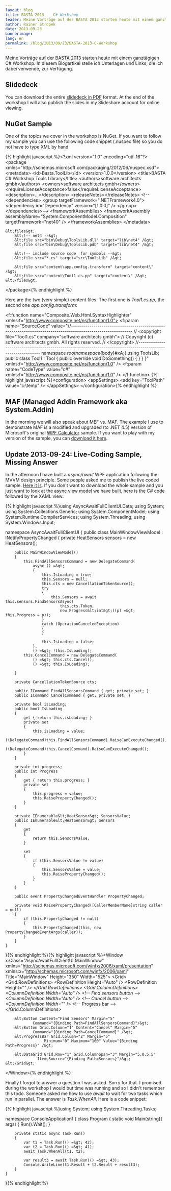 ```yaml
---
layout: blog
title: BASTA 2013 -  C# Workshop
teaser: Meine Vorträge auf der BASTA 2013 starten heute mit einem ganztägigen C# Workshop. In diesem Blogartikel stelle ich Unterlagen und Links, die ich dabei verwende, zur Verfügung
author: Rainer Stropek
date: 2013-09-23
bannerimage: 
lang: en
permalink: /blog/2013/09/23/BASTA-2013-C-Workshop
---
```


<p xmlns="http://www.w3.org/1999/xhtml">Meine Vorträge auf der <a href="http://www.basta.net" target="_blank">BASTA 2013</a> starten heute mit einem ganztägigen C# Workshop. In diesem Blogartikel stelle ich Unterlagen und Links, die ich dabei verwende, zur Verfügung.</p><h2 xmlns="http://www.w3.org/1999/xhtml">Slidedeck</h2><p xmlns="http://www.w3.org/1999/xhtml">You can download the entire <a href="{{site.baseurl}}/content/images/blog/2013/09/BASTA 2013 - CSharp Workshop.pdf" target="_blank">slidedeck in PDF</a> format. At the end of the workshop I will also publish the slides in my Slideshare account for online viewing.</p><h2 xmlns="http://www.w3.org/1999/xhtml">NuGet Sample</h2><p xmlns="http://www.w3.org/1999/xhtml">One of the topics we cover in the workshop is NuGet. If you want to follow my sample you can use the following code snippet (.nuspec file) so you do not have to type XML by hand:</p>{% highlight javascript %}&lt;?xml version="1.0" encoding="utf-16"?&gt;
&lt;package xmlns="http://schemas.microsoft.com/packaging/2012/06/nuspec.xsd"&gt;
    &lt;metadata&gt;
        &lt;id&gt;Basta.ToolLib&lt;/id&gt;
        &lt;version&gt;1.0.0&lt;/version&gt;
        &lt;title&gt;BASTA C# Workshop Tools Library&lt;/title&gt;
        &lt;authors&gt;software architects gmbh&lt;/authors&gt;
        &lt;owners&gt;software architects gmbh&lt;/owners&gt;
        &lt;requireLicenseAcceptance&gt;false&lt;/requireLicenseAcceptance&gt;
        &lt;description&gt;...&lt;/description&gt;
        &lt;releaseNotes&gt;&lt;/releaseNotes&gt;
        &lt;!--&lt;dependencies&gt;
            &lt;group targetFramework=".NETFramework4.0"&gt;
                &lt;dependency id="Dependency" version="[1.0.0]" /&gt;
            &lt;/group&gt;
        &lt;/dependencies&gt;--&gt;
        &lt;frameworkAssemblies&gt;
            &lt;frameworkAssembly assemblyName="System.ComponentModel.Composition" targetFramework="net40" /&gt;
        &lt;/frameworkAssemblies&gt;
    &lt;/metadata&gt;

    &lt;files&gt;
        &lt;!-- net4 --&gt;
        &lt;file src="bin\Debug\ToolsLib.dll" target="lib\net4" /&gt;
        &lt;file src="bin\Debug\ToolsLib.pdb" target="lib\net4" /&gt;

        &lt;!-- include source code  for symbols --&gt;
        &lt;file src="*.cs" target="src\ToolsLib" /&gt;

        &lt;file src="content\app.config.transform" target="content\" /&gt;
        &lt;file src="content\Tool1.cs.pp" target="content\" /&gt;
    &lt;/files&gt;
&lt;/package&gt;{% endhighlight %}<p xmlns="http://www.w3.org/1999/xhtml">Here are the two (very simple) content files. The first one is <em>Tool1.cs.pp</em>, the second one <em>app.config.transform</em>:</p><p xmlns="http://www.w3.org/1999/xhtml">
  <f:function name="Composite.Web.Html.SyntaxHighlighter" xmlns:f="http://www.composite.net/ns/function/1.0">
    <f:param name="SourceCode" value="//------------------------------------------------------------------------------------------------------------&#xA;// &lt;copyright file=&quot;Tool1.cs&quot; company=&quot;software architects gmbh&quot;&gt;&#xA;//     Copyright (c) software architects gmbh. All rights reserved.&#xA;// &lt;/copyright&gt;&#xA;//------------------------------------------------------------------------------------------------------------&#xA;&#xA;namespace $rootnamespace${body}#xA;{&#xA;    using ToolsLib;&#xA;&#xA;    public class Tool1 : Tool&#xA;    {&#xA;        public override void DoSomething()&#xA;        {&#xA;        }&#xA;    }&#xA;}" xmlns:f="http://www.composite.net/ns/function/1.0" />
    <f:param name="CodeType" value="c#" xmlns:f="http://www.composite.net/ns/function/1.0" />
  </f:function>
  {% highlight javascript %}&lt;configuration&gt;
    &lt;appSettings&gt;
        &lt;add key="ToolPath" value="c:\temp" /&gt;
    &lt;/appSettings&gt;
&lt;/configuration&gt;{% endhighlight %}
</p><h2 xmlns="http://www.w3.org/1999/xhtml">MAF (Managed Addin Framework aka System.Addin)</h2><p xmlns="http://www.w3.org/1999/xhtml">In the morning we will also speak about MEF vs. MAF. The example I use to demonstrate MAF is a modified and upgraded (to .NET 4.5) version of Microsoft's original <a href="http://clraddins.codeplex.com/wikipage?title=Samples&amp;referringTitle=Home" target="_blank">WPF Calculator</a> sample. If you want to play with my version of the sample, you can <a href="{{site.baseurl}}/content/images/blog/2013/09/WPF Calculator.zip" target="_blank">download it here</a>.</p><h2 xmlns="http://www.w3.org/1999/xhtml">Update 2013-09-24: Live-Coding Sample, Missing Answer</h2><p xmlns="http://www.w3.org/1999/xhtml">In the afternoon I have built a <em>async/await</em> WPF application following the MVVM design principle. Some people asked me to publish the live coded sample. <a href="{{site.baseurl}}/content/images/blog/2013/09/AsyncAwaitFullClientUI.zip" target="_blank">Here it is</a>. If you don't want to download the whole sample and you just want to look at the async view model we have built, here is the C# code followed by the XAML view:</p>{% highlight javascript %}using AsyncAwaitFullClientUI.Data;
using System;
using System.Collections.Generic;
using System.ComponentModel;
using System.Runtime.CompilerServices;
using System.Threading;
using System.Windows.Input;

namespace AsyncAwaitFullClientUI
{
    public class MainWindowViewModel : INotifyPropertyChanged
    {
        private HeatSensors sensors = new HeatSensors();

        public MainWindowViewModel()
        {
            this.FindAllSensorsCommand = new DelegateCommand(
                async () =&gt;
                {
                    this.IsLoading = true;
                    this.Sensors = null;
                    this.cts = new CancellationTokenSource();
                    try
                    {
                        this.Sensors = await this.sensors.FindSensorsAsync(
                            this.cts.Token,
                            new Progress&lt;int&gt;((p) =&gt; this.Progress = p));
                    }
                    catch (OperationCanceledException)
                    {
                    }

                    this.IsLoading = false;
                },
                () =&gt; !this.IsLoading);
            this.CancelCommand = new DelegateCommand(
                () =&gt; this.cts.Cancel(),
                () =&gt; this.IsLoading);

        }

        private CancellationTokenSource cts;

        public ICommand FindAllSensorsCommand { get; private set; }
        public ICommand CancelCommand { get; private set; }

        private bool isLoading;
        public bool IsLoading 
        {
            get { return this.isLoading; }
            private set
            {
                this.isLoading = value;
                ((DelegateCommand)this.FindAllSensorsCommand).RaiseCanExecuteChanged();
                ((DelegateCommand)this.CancelCommand).RaiseCanExecuteChanged();
            }
        }

        private int progress;
        public int Progress
        {
            get { return this.progress; }
            private set
            {
                this.progress = value;
                this.RaisePropertyChanged();
            }
        }

        private IEnumerable&lt;HeatSensor&gt; SensorsValue;
        public IEnumerable&lt;HeatSensor&gt; Sensors
        {
            get
            {
                return this.SensorsValue;
            }

            set
            {
                if (this.SensorsValue != value)
                {
                    this.SensorsValue = value;
                    this.RaisePropertyChanged();
                }
            }
        }

        public event PropertyChangedEventHandler PropertyChanged;

        private void RaisePropertyChanged([CallerMemberName]string caller = null)
        {
            if (this.PropertyChanged != null)
            {
                this.PropertyChanged(this, new PropertyChangedEventArgs(caller));
            }
        }
    }
}{% endhighlight %}{% highlight javascript %}&lt;Window x:Class="AsyncAwaitFullClientUI.MainWindow"
        xmlns="http://schemas.microsoft.com/winfx/2006/xaml/presentation"
        xmlns:x="http://schemas.microsoft.com/winfx/2006/xaml"
        Title="MainWindow" Height="350" Width="525"&gt;
    &lt;Grid&gt;
        &lt;Grid.RowDefinitions&gt;
            &lt;RowDefinition Height="Auto" /&gt;
            &lt;RowDefinition Height="*" /&gt;
        &lt;/Grid.RowDefinitions&gt;
        &lt;Grid.ColumnDefinitions&gt;
            &lt;ColumnDefinition Width="Auto" /&gt; &lt;!-- Find sensors button --&gt;
            &lt;ColumnDefinition Width="Auto" /&gt; &lt;!-- Cancel button --&gt;
            &lt;ColumnDefinition Width="*" /&gt;    &lt;!-- Progress bar --&gt;
        &lt;/Grid.ColumnDefinitions&gt;
        
        &lt;Button Content="Find Sensors" Margin="5"
                Command="{Binding Path=FindAllSensorsCommand}"/&gt;
        &lt;Button Grid.Column="1" Content="Cancel" Margin="5"
                Command="{Binding Path=CancelCommand}" /&gt;
        &lt;ProgressBar Grid.Column="2" Margin="5"
                     Minimum="0" Maximum="100" Value="{Binding Path=Progress}" /&gt;
        
        &lt;DataGrid Grid.Row="1" Grid.ColumnSpan="3" Margin="5,0,5,5"
                  ItemsSource="{Binding Path=Sensors}"/&gt;
    &lt;/Grid&gt;
&lt;/Window&gt;{% endhighlight %}<p xmlns="http://www.w3.org/1999/xhtml">Finally I forgot to answer a question I was asked. Sorry for that. I promised during the workshop I would but time was running and so I didn't remember this todo. Someone asked me how to use <em>await</em> to wait for two tasks which run in parallel. The answer is <em>Task.WhenAll</em>. Here is a code snippet:</p>{% highlight javascript %}using System;
using System.Threading.Tasks;

namespace ConsoleApplication1
{
    class Program
    {
        static void Main(string[] args)
        {
            Run().Wait();
        }

        private static async Task Run()
        {
            var t1 = Task.Run(() =&gt; 42);
            var t2 = Task.Run(() =&gt; 41);
            await Task.WhenAll(t1, t2);

            var result3 = await Task.Run(() =&gt; 43);
            Console.WriteLine(t1.Result + t2.Result + result3);
        }
    }
}{% endhighlight %}